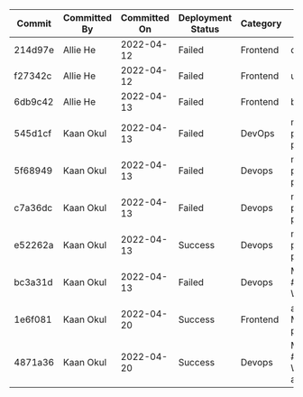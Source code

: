 | Commit  | Committed By | Committed On | Deployment Status | Category | Commit Notes                                                  |
|---------|--------------|--------------|-------------------|----------|---------------------------------------------------------------|
| 214d97e | Allie He     | 2022-04-12   | Failed            | Frontend | debugged js files                                             |
| f27342c | Allie He     | 2022-04-12   | Failed            | Frontend | update                                                        |
| 6db9c42 | Allie He     | 2022-04-13   | Failed            | Frontend | blog pages                                                    |
| 545d1cf | Kaan Okul    | 2022-04-13   | Failed            | DevOps   | modified playwright.yml and playwright.config.js.             |
| 5f68949 | Kaan Okul    | 2022-04-13   | Failed            | Devops   | modified playwright.yml and playwright.config.js...           |
| c7a36dc | Kaan Okul    | 2022-04-13   | Failed            | Devops   | modified playwright.yml and playwright.config.js...           |
| e52262a | Kaan Okul    | 2022-04-13   | Success           | Devops   | modified playwright.yml and playwright.config.js...           |
| bc3a31d | Kaan Okul    | 2022-04-13   | Failed            | Devops   | Merge pull request #10 from NJIT-WIS/blogs                    |
| 1e6f081 | Kaan Okul    | 2022-04-20   | Success           | Frontend | added account page. Modified pages.json...                    |
| 4871a36 | Kaan Okul    | 2022-04-20   | Success           | Devops   | Merge pull request #14 from NJIT-WIS/13-missing-account-pages |